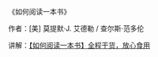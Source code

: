 《如何阅读一本书》

作者：[美] 莫提默·J. 艾德勒 / 查尔斯·范多伦

讲解：[【如何阅读一本书】全程干货，放心食用](https://www.bilibili.com/video/BV1zx4y1M7sx/?spm_id_from=333.337.search-card.all.click&vd_source=bb49012d922418452880111c9821a9ff)
